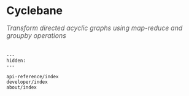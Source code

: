 # Cyclebane

<span style="font-size:1.2em;font-style:italic;color:#5a5a5a">
  Transform directed acyclic graphs using map-reduce and groupby operations
  </br></br>
</span>

```{toctree}
---
hidden:
---

api-reference/index
developer/index
about/index
```
